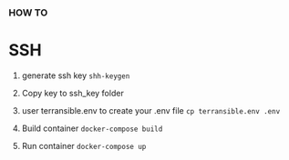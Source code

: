 ### HOW TO

# SSH

1. generate ssh key 
``shh-keygen``

2. Copy key to ssh_key folder

3. user terransible.env to create your .env file
``cp terransible.env .env``

4. Build container
``docker-compose build``

5. Run container
``docker-compose up``
